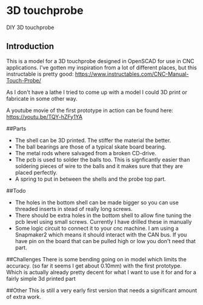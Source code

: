 # 3D touchprobe
DIY 3D touchprobe 

## Introduction
This is a model for a 3D touchprobe designed in OpenSCAD for use in CNC applications.  I've gotten my inspiration from a lot of different places, but this instructable is pretty good:
https://www.instructables.com/CNC-Manual-Touch-Probe/

As I don't have a lathe I tried to come up with a model I could 3D print or fabricate in some other way.

A youtube movie of the first prototype in action can be found here:
https://youtu.be/TQY-hZFy1YA

##Parts
* The shell can be 3D printed. The stiffer the material the better.
* The ball bearings are those of a typical skate board bearing.
* The metal rods where salvaged from a broken CD-drive.
* The pcb is used to solder the balls too. This is signficantly easier than soldering pieces of wire to the balls and it makes sure that they are placed perfectly.
* A spring to put in between the shells and the probe top part.

##Todo
* The holes in the bottom shell can be made bigger so you can use threaded inserts in stead of really long screws.
* There should be extra holes in the bottom shell to allow fine tuning the pcb level using small screws. Currently I have drilled these in manually
* Some logic circuit to connect it to your cnc machine.  I am using a Snapmaker2 which means it should interact with the CAN bus. If you have pin on the board that can be pulled high or low you don't need that part.

##Challenges
There is some bending going on in model which limits the accuracy. (so far it seems I get about 0.10mm) with the first prototype. Which is actually already pretty decent for what I want to use it for and for a fairly simple 3d printed part

##Other
This is still a very early first version that needs a significant amount of extra work.